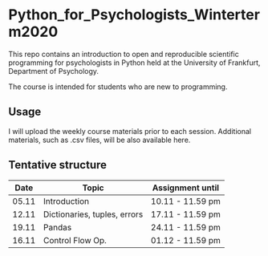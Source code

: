 # Python_for_Psychologists_Winterterm2020

This repo contains an introduction to open and reproducible scientific programming for psychologists in Python held at the University of Frankfurt, Department of Psychology.

The course is intended for students who are new to programming. 

## Usage

I will upload the weekly course materials prior to each session. Additional materials, such as .csv files, will be also available here. 


## Tentative structure 

| Date   | Topic                 |  Assignment until |
| -------| ----------------------|-------------------|
| 05.11  | Introduction          | 10.11 - 11.59 pm |
| 12.11  | Dictionaries, tuples, errors                  | 17.11 - 11.59 pm  |
| 19.11  | Pandas                  | 24.11 - 11.59 pm  |
| 16.11  | Control Flow Op.                 | 01.12 - 11.59 pm  |


